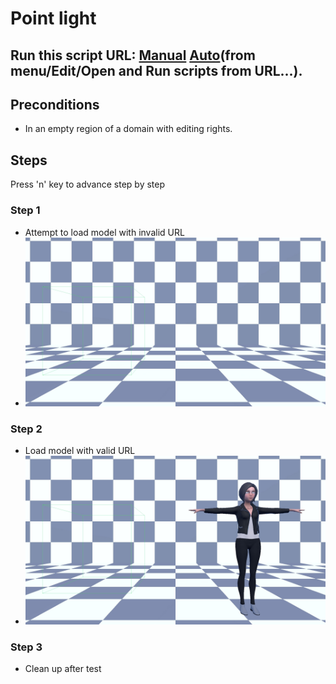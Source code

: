 # Point light
## Run this script URL: [Manual](./test.js?raw=true)   [Auto](./testAuto.js?raw=true)(from menu/Edit/Open and Run scripts from URL...).

## Preconditions
- In an empty region of a domain with editing rights.

## Steps
Press 'n' key to advance step by step

### Step 1
- Attempt to load model with invalid URL
- ![](./ExpectedImage_00000.png)
### Step 2
- Load model with valid URL
- ![](./ExpectedImage_00001.png)
### Step 3
- Clean up after test
